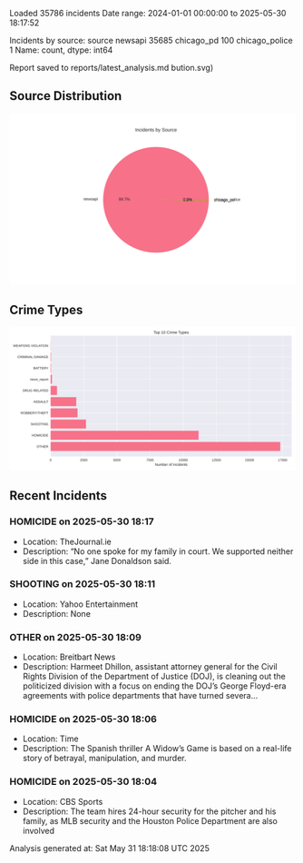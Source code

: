 
Loaded 35786 incidents
Date range: 2024-01-01 00:00:00 to 2025-05-30 18:17:52

Incidents by source:
source
newsapi           35685
chicago_pd          100
chicago_police        1
Name: count, dtype: int64

Report saved to reports/latest_analysis.md
bution.svg)

## Source Distribution
![Source Distribution](images/source_distribution.svg)

## Crime Types
![Crime Types](images/crime_types.svg)

## Recent Incidents

### HOMICIDE on 2025-05-30 18:17
- Location: TheJournal.ie
- Description: “No one spoke for my family in court. We supported neither side in this case,” Jane Donaldson said.


### SHOOTING on 2025-05-30 18:11
- Location: Yahoo Entertainment
- Description: None


### OTHER on 2025-05-30 18:09
- Location: Breitbart News
- Description: Harmeet Dhillon, assistant attorney general for the Civil Rights Division of the Department of Justice (DOJ), is cleaning out the politicized division with a focus on ending the DOJ’s George Floyd-era agreements with police departments that have turned severa…


### HOMICIDE on 2025-05-30 18:06
- Location: Time
- Description: The Spanish thriller A Widow’s Game is based on a real-life story of betrayal, manipulation, and murder.


### HOMICIDE on 2025-05-30 18:04
- Location: CBS Sports
- Description: The team hires 24-hour security for the pitcher and his family, as MLB security and the Houston Police Department are also involved

Analysis generated at: Sat May 31 18:18:08 UTC 2025
